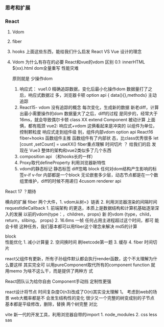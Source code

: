 ### 思考和扩展
### React
1. Vdom
2. fiber
3. hooks
上⾯这些东⻄，能给我们什么启发 React VS Vue 设计的理念

1. Vdom 为什么有存在的必要 React和vue的vdom 区别
    0.1: innerHTML $(xx).html dom全量重写 性能灾难
    
    原则就是 少操作dom
    1. 响应式： vue1.0 精确追踪数据，变化后最⼩化操作dom 数据量打了之后，响应式数据过
    多，浏览器卡顿 option api { data(){},methods} 主动追踪
    2. React15- vdom 没有追踪的概念
    每次变化，⽣成新的数据 新⽼diff，计算出最⼩需要操作的dom 数据量⼤了之后，diff的过程
    是同步的，经常⼤于16ms，就会导致偶尔卡顿 class XX extend Component 被动计算 上⾯
    俩，都有瓶颈
    vue2: 响应式+vdom 这俩看起来是冲突的 以组件为单位，控制颗粒度 响应式⾛到组件级
    别，组件内部vdom option api React16 fiber+hooks 函数组件主推 函数组件有了内部状
    态，⽐class优秀很多 let [count ,setCount] = useXX() fiber重点理解 时间切⽚ ？ 给我们的启
    发
现在 Vue3 整体的架构和vue2类似多了⼏个东⻄
    1. composition api （和hooks⻓的⼀样）
    2. Proxy取代defineProperty 利⽤浏览器新特性
    3. vdom的静态标记 静态标签 diff忽略 block 任何对dom结构产⽣影响的标签v-if v-for 内部都是⼀个block ⽆论嵌套多少层，动态节点都是在⼀个数组⾥维护，diff的时候不⽤递归 4cusom renderer api

React 17 ？期待

横向的扩展
fiber 两个⼤件，1. vdom从树=》链表 2. 利⽤浏览器渲染的间隔时间 requestIdleCallback 1. 前端架构
的更迭，本质上是数据结构和计算机基础逐渐深⼊的发展 以前的vdom{type：，children，props} 新
的vdom {type，child，return，slibing， props} 2. 16.6ms ⼀帧 任何占⽤主进程超过这个时间，都可
能会卡顿 这种任务，我们基本都可以⽤fiber这个理念来解决 md5的计算

block  
性能优化 1. 减⼩计算量 2. 空间换时间 刷leetcode第⼀题 3. 缓存 4. fiber 时间切⽚

react⽗组件有更新，所有⼦孙组件默认都会执⾏render函数，这个不太理解为什么要这样 其实完全可
以⽤pureComponent取代所有的component function 就⽤memo 为啥不这么⼲，⽽是提供了两种⽅
式

React团队认为给你⾃由 Component⼿动挡 定制性更强

react设计将节点 时间复杂度O(n3)改成了O(n)其实没太理解 1。 考虑到web的场景 web⼤概率都是不
会发⽣结构性的变化 很少⼜⼀个完整的树变成别的⼦节点 基本都是平级修改，删除，替换 两个树完整
对⽐

vite 新⼀代的开发⼯具，利⽤浏览器⾃带的import
    1. node_modules
    2. css less sas